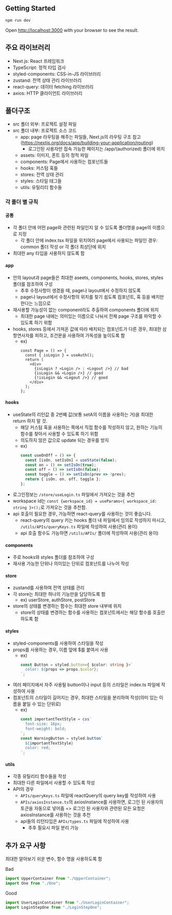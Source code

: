 ## Getting Started

```bash
npm run dev
```

Open [http://localhost:3000](http://localhost:3000) with your browser to see the result.

## 주요 라이브러리
* Next.js: React 프레임워크
* TypeScript: 정적 타입 검사
* styled-components: CSS-in-JS 라이브러리
* zustand: 전역 상태 관리 라이브러리
* react-query: 데이터 fetching 라이브러리
* axios: HTTP 클라이언트 라이브러리

## 폴더구조
* src 폴더 외부: 프로젝트 설정 파일
* src 폴더 내부: 프로젝트 소스 코드
  * app: page 라우팅을 해주는 파일들, Next.js의 라우팅 구조 참고(https://nextjs.org/docs/app/building-your-application/routing)
    * 로그인된 사용자만 접속 가능한 페이지는 /app/(authorized) 폴더에 위치
  * assets: 이미지, 폰트 등의 정적 파일
  * components: Page에서 사용하는 컴포넌트들
  * hooks: 커스텀 훅들
  * stores: 전역 상태 관리
  * styles: 스타일 태그들
  * utils: 유틸리티 함수들

### 각 폴더 별 규칙
#### 공통
  * 각 폴더 안에 어떤 page와 관련된 파일인지 알 수 있도록 폴더명을 page의 이름으로 지정
    * 각 폴더 안에 index.tsx 파일을 위치여러 page에서 사용되는 파일인 경우: common 폴더 작성 or 각 폴더 최상단에 위치
  * 최대한 any 타입을 사용하지 않도록 함
#### app
  * 안의 layout과 page들은 최대한 aseets, components, hooks, stores, styles 폴더를 참조하여 구성
    * 추후 수정사항이 생겼을 때, page나 layout에서 수정하지 않도록
    * page나 layout에서 수정사항의 위치를 찾기 쉽도록 컴포넌트, 훅 등을 배치만 한다는 느낌으로
  * 재사용할 가능성이 없는 component라도 추출하여 components 폴더에 위치
    * 최대한 page 내에는 의미있는 이름으로 나눠서 전체 page 구조를 파악할 수 있도록 하기 위함
  * hooks, stores 등에서 가져온 값에 따라 배치되는 컴포넌트가 다른 경우, 최대한 삼항연사자를 피하고, 조건문을 사용하여 가독성을 높이도록 함
    * ex)
      ```tsx
      const Page = () => {
        const { isLogin } = useAuth();
        return (
          <div>
            {isLogin ? <Login /> : <Logout />} // bad
            {isLogin && <Login />} // good
            {!isLogin && <Logout />} // good
          </div>
        );
      };
      ```
#### hooks
  * useState의 리턴값 중 2번째 값(보통 setA의 이름을 사용하는 거)을 최대한 return 하지 말 것.
    * 해당 커스텀 훅을 사용하는 쪽에서 직접 함수를 작성하지 않고, 원하는 기능의 함수를 찾아서 사용할 수 있도록 하기 위함
    * 의도하지 않은 값으로 update 되는 경우를 방지
    * ex)
      ```ts
      const useOnOff = () => {
        const [isOn, setIsOn] = useState(false);
        const on = () => setIsOn(true);
        const off = () => setIsOn(false);
        const toggle = () => setIsOn(prev => !prev);
        return { isOn, on, off, toggle };
      };
      ```
  * 로그인정보는 ```/store/useLogin.ts``` 파일에서 가져오는 것을 추천
  * workspace Id는 ```const {workspace_id} = useParams<{ workspace_id: string }>();```로 가져오는 것을 추천함.
  * api 호출이 필요한 경우, 가능하면 react-query를 사용하는 것이 좋습니다.
    * react-query의 query 키는 hooks 폴더 내 파일에서 임의로 작성하지 마시고, ```/utils/APIs/queryKeys.ts``` 파일에 작성하여 사용(관리 용이)
    * api 호출 함수도 가능하면 ```/utils/APIs/``` 폴더에 작성하여 사용(관리 용이)
#### components
  * 주로 hooks와 styles 폴더를 참조하여 구성
  * 재사용 가능한 단위나 의미있는 단위로 컴포넌트를 나누어 작성
#### store
  * zustand를 사용하여 전역 상태를 관리
  * 각 store는 최대한 하나의 기능만을 담당하도록 함
    * ex) userStore, authStore, postStore
  * store의 상태를 변경하는 함수는 최대한 store 내부에 위치
    * store의 상태를 변경하는 함수를 사용하는 컴포넌트에서는 해당 함수를 호출만 하도록 함
#### styles
  * styled-components를 사용하여 스타일을 작성
  * props를 사용하는 경우, 이름 앞에 $를 붙여서 사용
    * ex)
      ```ts
      const Button = styled.button<{ $color: string }>`
        color: ${props => props.$color};
      `;
      ```
  * 여러 페이지에서 자주 사용될 button이나 input 등의 스타일은 index.ts 파일에 작성하여 사용
  * 컴포넌트의 스타일이 길어지는 경우, 최대한 스타일을 분리하여 작성(의미 있는 이름을 붙일 수 있는 단위로)
    * ex)
      ```ts
      const importantTextStyle = css`
        font-size: 16px;
        font-weight: bold;
      `;
      const WarningButton = styled.button`
        ${importantTextStyle}
        color: red;
      `;
      ```
#### utils
  * 각종 유틸리티 함수들을 작성
  * 최대한 다른 파일에서 사용할 수 있도록 작성
  * API의 경우
    * ```APIs/queryKeys.ts``` 파일에 reactQuery의 query key를 작성하여 사용
    * ```APIs/axiosInstance.ts```의 axiosInstance를 사용하면, 로그인 된 사용자의 토큰을 자동으로 넣어줌 => 로그인 된 사용자와 관련된 모든 요청은 axiosInstance를 사용하는 것을 추천
    * api들의 리턴타입은 ```APIs/types.ts``` 파일에 작성하여 사용
      * 추후 필요시 파일 분리 가능

## 추가 요구 사항
최대한 알아보기 쉬운 변수, 함수 명을 사용하도록 함

Bad

```js
import UpperContainer from "./UpperContainer";
import One from "./One";
```
Good

```js
import UserLoginContainer from "./UserLoginContainer";
import LoginStepOne from "./LoginStepOne";
```
